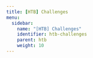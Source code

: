 ```yaml
---
title: [HTB] Challenges
menu:
  sidebar:
    name: "[HTB] Challenges"
    identifier: htb-challenges
    parent: htb
    weight: 10
---
```

